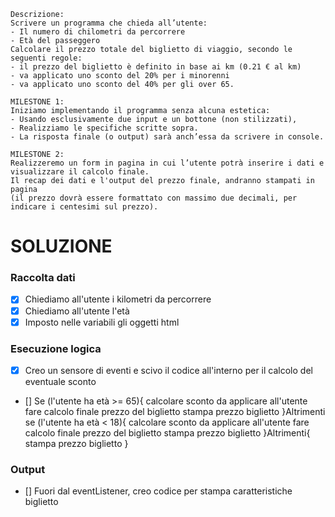 ```
Descrizione:
Scrivere un programma che chieda all’utente:
- Il numero di chilometri da percorrere
- Età del passeggero
Calcolare il prezzo totale del biglietto di viaggio, secondo le seguenti regole:
- il prezzo del biglietto è definito in base ai km (0.21 € al km)
- va applicato uno sconto del 20% per i minorenni
- va applicato uno sconto del 40% per gli over 65.

MILESTONE 1:
Iniziamo implementando il programma senza alcuna estetica: 
- Usando esclusivamente due input e un bottone (non stilizzati), 
- Realizziamo le specifiche scritte sopra. 
- La risposta finale (o output) sarà anch’essa da scrivere in console.

MILESTONE 2:
Realizzeremo un form in pagina in cui l’utente potrà inserire i dati e visualizzare il calcolo finale.
Il recap dei dati e l'output del prezzo finale, andranno stampati in pagina 
(il prezzo dovrà essere formattato con massimo due decimali, per indicare i centesimi sul prezzo).

```

# SOLUZIONE

### Raccolta dati

- [X] Chiediamo all'utente i kilometri da percorrere
- [X] Chiediamo all'utente l'età
- [X] Imposto nelle variabili gli oggetti html
### Esecuzione logica

- [X] Creo un sensore di eventi e scivo il codice all'interno per il calcolo del eventuale sconto
- [] Se (l'utente ha età >= 65){
        calcolare sconto da applicare all'utente
        fare calcolo finale prezzo del biglietto
        stampa prezzo biglietto 
    }Altrimenti se (l'utente ha età < 18){
        calcolare sconto da applicare all'utente
        fare calcolo finale prezzo del biglietto
        stampa prezzo biglietto 
    }Altrimenti{
        stampa prezzo biglietto
    } 

### Output

- [] Fuori dal eventListener, creo codice per stampa caratteristiche biglietto
